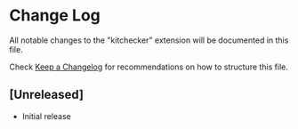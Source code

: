 # Change Log

All notable changes to the "kitchecker" extension will be documented in this file.

Check [Keep a Changelog](http://keepachangelog.com/) for recommendations on how to structure this file.

## [Unreleased]

- Initial release